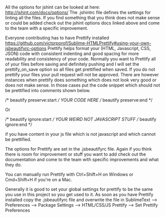 All the options for jshint can be looked at here:
http://jshint.com/docs/options/
The .jshintrc file defines the settings for linting all the files. 
If you find something that you think does not make sense or could be added 
check out the jshint options docs linked above and come to the team with a specific improvement.

Everyone contributing has to have Prettify installed
https://github.com/victorporof/Sublime-HTMLPrettify#using-your-own-jsbeautifyrc-options
Prettify helps format your (HTML, Javascript, CSS, JSON) code with consistent indenting and good spacing for more readability and consistency of your code. Normally you want to Prettify all of your files before saving and definitely pushing and I will set the prettify_on_save option so all files get prettified when saved. If you do not prettify your files your pull request will not be approved. There are however instances when prettify does something which does not look very good or does not make sense. In those cases put the code snippet which should not be prettified into comments shown below.

/* beautify preserve:start */ 
YOUR CODE HERE
/* beautify preserve:end */

Or

/* beautify ignore:start */
YOUR WEIRD NOT JAVASCRIPT STUFF
/* beautify ignore:end */

if you have content in your js file which is not javascript and which cannot be prettified.

The options for Prettify are set in the .jsbeautifyrc file. Again if you think there is room for improvement or stuff you want to add check out the documentation and come to the team with specific improvements and what they do.

You can manually run Prettify with Ctrl+Shift+H on Windows or Cmd+Shift+H if you're on a Mac.

Generally it is good to set your global settings for prettify to be the same you use in this project so you get used to it. As soon as you have Prettify installed copy the .jsbeautifyrc file and overwrite the file in SublimeText --> Preferences --> Package Settings --> HTML/CSS/JS Prettify --> Set Prettify Preferences
